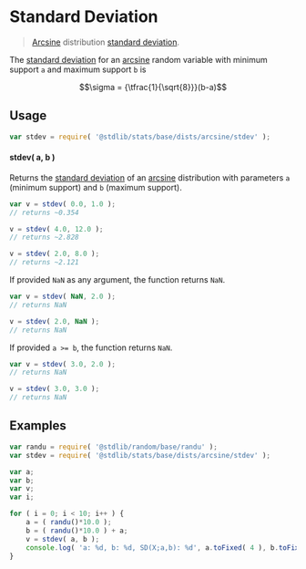 <!--

@license Apache-2.0

Copyright (c) 2018 The Stdlib Authors.

Licensed under the Apache License, Version 2.0 (the "License");
you may not use this file except in compliance with the License.
You may obtain a copy of the License at

   http://www.apache.org/licenses/LICENSE-2.0

Unless required by applicable law or agreed to in writing, software
distributed under the License is distributed on an "AS IS" BASIS,
WITHOUT WARRANTIES OR CONDITIONS OF ANY KIND, either express or implied.
See the License for the specific language governing permissions and
limitations under the License.

-->

# Standard Deviation

> [Arcsine][arcsine-distribution] distribution [standard deviation][stdev].

<!-- Section to include introductory text. Make sure to keep an empty line after the intro `section` element and another before the `/section` close. -->

<section class="intro">

The [standard deviation][stdev] for an [arcsine][arcsine-distribution] random variable with minimum support `a` and maximum support `b` is

<!-- <equation class="equation" label="eq:arcsine_stdev" align="center" raw="\sigma = {\tfrac{1}{\sqrt{8}}}(b-a)" alt="Standard deviation for an arcsine distribution."> -->

```math
\sigma = {\tfrac{1}{\sqrt{8}}}(b-a)
```

<!-- <div class="equation" align="center" data-raw-text="\sigma = {\tfrac{1}{\sqrt{8}}}(b-a)" data-equation="eq:arcsine_stdev">
    <img src="https://cdn.jsdelivr.net/gh/stdlib-js/stdlib@51534079fef45e990850102147e8945fb023d1d0/lib/node_modules/@stdlib/stats/base/dists/arcsine/stdev/docs/img/equation_arcsine_stdev.svg" alt="Standard deviation for an arcsine distribution.">
    <br>
</div> -->

<!-- </equation> -->

</section>

<!-- /.intro -->

<!-- Package usage documentation. -->

<section class="usage">

## Usage

```javascript
var stdev = require( '@stdlib/stats/base/dists/arcsine/stdev' );
```

#### stdev( a, b )

Returns the [standard deviation][stdev] of an [arcsine][arcsine-distribution] distribution with parameters `a` (minimum support) and `b` (maximum support).

```javascript
var v = stdev( 0.0, 1.0 );
// returns ~0.354

v = stdev( 4.0, 12.0 );
// returns ~2.828

v = stdev( 2.0, 8.0 );
// returns ~2.121
```

If provided `NaN` as any argument, the function returns `NaN`.

```javascript
var v = stdev( NaN, 2.0 );
// returns NaN

v = stdev( 2.0, NaN );
// returns NaN
```

If provided `a >= b`, the function returns `NaN`.

```javascript
var v = stdev( 3.0, 2.0 );
// returns NaN

v = stdev( 3.0, 3.0 );
// returns NaN
```

</section>

<!-- /.usage -->

<!-- Package usage notes. Make sure to keep an empty line after the `section` element and another before the `/section` close. -->

<section class="notes">

</section>

<!-- /.notes -->

<!-- Package usage examples. -->

<section class="examples">

## Examples

<!-- eslint no-undef: "error" -->

```javascript
var randu = require( '@stdlib/random/base/randu' );
var stdev = require( '@stdlib/stats/base/dists/arcsine/stdev' );

var a;
var b;
var v;
var i;

for ( i = 0; i < 10; i++ ) {
    a = ( randu()*10.0 );
    b = ( randu()*10.0 ) + a;
    v = stdev( a, b );
    console.log( 'a: %d, b: %d, SD(X;a,b): %d', a.toFixed( 4 ), b.toFixed( 4 ), v.toFixed( 4 ) );
}
```

</section>

<!-- /.examples -->

<!-- Section to include cited references. If references are included, add a horizontal rule *before* the section. Make sure to keep an empty line after the `section` element and another before the `/section` close. -->

<section class="references">

</section>

<!-- /.references -->

<!-- Section for related `stdlib` packages. Do not manually edit this section, as it is automatically populated. -->

<section class="related">

</section>

<!-- /.related -->

<!-- Section for all links. Make sure to keep an empty line after the `section` element and another before the `/section` close. -->

<section class="links">

[arcsine-distribution]: https://en.wikipedia.org/wiki/Arcsine_distribution

[stdev]: https://en.wikipedia.org/wiki/Standard_deviation

</section>

<!-- /.links -->

